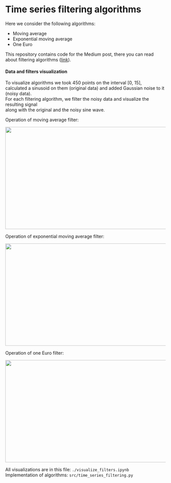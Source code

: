 # Time series filtering algorithms

Here we consider the following algorithms:
* Moving average
* Exponential moving average
* One Euro 

This repository contains code for the Medium post, there you can read about filtering algorithms 
([link](https://medium.com/deelvin-machine-learning/time-series-filtering-algorithms-a-brief-overview-af2d3112cd03)).

#### Data and filters visualization
To visualize algorithms we took 450 points on the interval [0, 15],  
calculated a sinusoid on them (original data) and added Gaussian noise to it (noisy data).  
For each filtering algorithm, we filter the noisy data and visualize the resulting signal   
along with the original and the noisy sine wave.   

Operation of moving average filter:
<p>
    <img src="https://raw.githubusercontent.com/klekovkinv/time-series-filtering/main/images/moving-average-w-50.png" width="600" height="320">
<p/>

Operation of exponential moving average filter:
<p>
    <img src="https://raw.githubusercontent.com/klekovkinv/time-series-filtering/main/images/exponential-moving-average-alpha-0.05.png" width="600" height="320">
<p/>

Operation of one Euro filter:
<p>
    <img src="https://raw.githubusercontent.com/klekovkinv/time-series-filtering/main/images/one-euro-f_cmin-0.3-beta-0.07.png" width="600" height="320">
<p/>


All visualizations are in this file: `./visualize_filters.ipynb`  
Implementation of algorithms: `src/time_series_filtering.py`  
